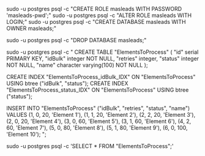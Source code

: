 sudo -u postgres psql -c "CREATE ROLE masleads WITH PASSWORD 'masleads-pwd';"
sudo -u postgres psql -c "ALTER ROLE masleads WITH LOGIN;"
sudo -u postgres psql -c "CREATE DATABASE masleads WITH OWNER masleads;"

sudo -u postgres psql -c "DROP DATABASE masleads;"

sudo -u postgres psql -c "
CREATE TABLE \"ElementsToProcess\" (
    \"id\" serial PRIMARY KEY,
    \"idBulk\" integer NOT NULL,
    \"retries\" integer,
    \"status\" integer NOT NULL,
    \"name\" character varying(100) NOT NULL
);

CREATE INDEX \"ElementsToProcess_idBulk_IDX\" ON \"ElementsToProcess\" USING btree (\"idBulk\", \"status\");
CREATE INDEX \"ElementsToProcess_status_IDX\" ON \"ElementsToProcess\" USING btree (\"status\");

INSERT INTO \"ElementsToProcess\" (\"idBulk\", \"retries\", \"status\", \"name\")
VALUES
    (1, 0, 20, 'Element 1'),
    (1, 1, 20, 'Element 2'),
    (2, 2, 20, 'Element 3'),
    (2, 0, 20, 'Element 4'),
    (3, 0, 60, 'Element 5'),
    (3, 1, 60, 'Element 6'),
    (4, 2, 60, 'Element 7'),
    (5, 0, 80, 'Element 8'),
    (5, 1, 80, 'Element 9'),
    (6, 0, 100, 'Element 10');
";

sudo -u postgres psql -c 'SELECT * FROM "ElementsToProcess";'